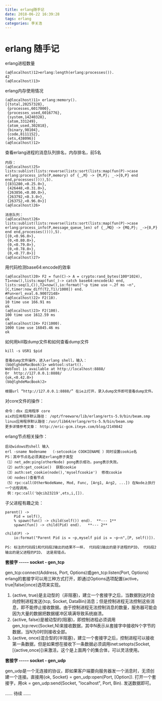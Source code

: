 ```yaml
---
title: erlang随手记
date: 2018-06-22 16:39:28
tags: erlang
categories: 李关浩
---
```


# erlang 随手记

erlang进程数量

```
(a@localhost)12>erlang:length(erlang:processes()).
42
(a@localhost)13>
```

erlang内存使用情况

```
(a@localhost)11> erlang:memory().
[{total,20257328},
 {processes,6017000},
 {processes_used,6016776},
 {system,14240328},
 {atom,331249},
 {atom_used,302818},
 {binary,98104},
 {code,8111152},
 {ets,438096}]
(a@localhost)12>
```

查看erlang进程的消息队列排名，内存排名，前5名

```
内存：
(a@localhost)25> lists:sublist(lists:reverse(lists:sort(lists:map(fun(P)->case erlang:process_info(P,memory) of {_,M} -> {M,P}; _->{0,P} end end,processes()))),5).
[{831280,<0.25.0>},
 {426448,<0.31.0>},
 {263856,<0.80.0>},
 {263792,<0.3.0>},
 {263752,<0.96.0>}]
(a@localhost)26>

消息队列：
(a@localhost)26> lists:sublist(lists:reverse(lists:sort(lists:map(fun(P)->case erlang:process_info(P,message_queue_len) of {_,MQ} -> {MQ,P}; _->{0,P} end end,processes()))),5).
[{0,<0.96.0>},
 {0,<0.80.0>},
 {0,<0.79.0>},
 {0,<0.78.0>},
 {0,<0.77.0>}]
(a@localhost)27>
```

用代码检测base64:encode的效率

```
(a@localhost)20> F2 = fun(C)-> A = crypto:rand_bytes(100*1024), T1=now(),lists:map(fun(_)-> catch base64:encode(A) end, lists:seq(1,C)),T2=now(),io:format("~p time use ~.2f ms ~n",[C,timer:now_diff(T2,T1)/1000]) end.
#Fun<erl_eval.6.90072148>
(a@localhost)22> F2(10).
10 time use 166.91 ms
ok
(a@localhost)23> F2(100).
100 time use 1612.59 ms
ok
(a@localhost)24> F2(1000).
1000 time use 16845.46 ms
ok
```

如何用kill取dump文件和如何查看dump文件

```
kill -s USR1 $pid

查看dump文件操作，进入erlang shell，输入：  
(bb@lghdeMacBook)1> webtool:start().
WebTool is available at http://localhost:8888/
Or  http://127.0.0.1:8888/
{ok,<0.42.0>}
(bb@lghdeMacBook)2>

根据url “http://127.0.0.1:8888/” 在ie上打开，录入dump文件即可查看dump文件。

```

对core文件的操作：

```
命令：dbx 应用程序 core
aix的应用程序默认路径： /opt/freeware/lib/erlang/erts-5.9/bin/beam.smp 
linux应用程序默认路径：/usr/lib64/erlang/erts-5.9/bin/beam.smp
更多详情参考文章： http://eric-gcm.iteye.com/blog/2149842
```

erlang节点相关操作：

```
启动widows的shell 输入 
erl -sname Nodename  （-setcookie COOKIENAME ）同时设置cookie名
PS：其中节点名必须满足erlang原子类型
（1）net_adm:ping(otherNode) pong表示成功，pang表示失败。
（2）auth:get_cookie()  获取cookie
（3）auth:set_cookie(node(),'myselfcookie')  修改cookie
（4）nodes()查看节点
（5）rpc:call(OtherNodeName, Mod, Func, [Arg1, Arg2, ...]) 在Node上执行一个远程调用。
 例：rpc:call('b@cib23219',ets,i,[]).
```

子父进程有趣之处：
```
parent() ->
    Pid = self(),
    % spawn(fun() -> child(self()) end).  **--- 1**
    spawn(fun() -> child(Pid) end).   **--- 2**

child(P) ->
    io:format("Parent Pid is = ~p,myself pid is = ~p~n",[P, self()]).

PS: 标注的代码段1和代码段2输出的结果不一样， 代码段1输出的是子进程的PID， 代码段2输出的是父进程的PID， 这是易错点。
```

**套接字 -----  socket - gen_tcp**

gen_tcp:connect(Address, Port, Options)或gen_tcp:listen(Port, Options)
erlang的套接字可以用三种方式打开，即通过Options选项配置{active， true|false|once}选项来实现。
1. {active, true}是主动型的（非阻塞)，建立一个套接字之后，当数据到达时会向控制进程发送{tcp, Socket, DataBin}消息；但是控制进程无法控制这些消息，即不能停止接收数据。由于控制进程无法控制消息的数量，服务器可能会因为大量的数据把数据缓冲区填满导致系统崩溃。
2. {active, false}是被动型的(阻塞)，即控制进程必须调用gen_tcp:revc(Socket,N)来接收数据，其中N表示从套接字中接收N个字节的数据，当N为0时则接收全部。
3. {active, once}混合型的(半阻塞)，建立一个套接字之后，控制进程可以接收第一条数据，但是如果想在接收下一条数据必须调用inet:setopts(Socket,[{active,once}])来激活，这个是上面两个的集合体，可以灵活使用。

**套接字 -----  socket - gen_udp**

gen_udp是一个无连接的协议，即如果客户端要向服务器发一个消息时，无须创建一个连接。直接用{ok, Socket} = gen_udp:open(Port, [Option]). 打开一个套接字，用ok = gen_udp:send(Socket, "localhost", Port, Bin). 发送数据即可。


...... 待续 ......


